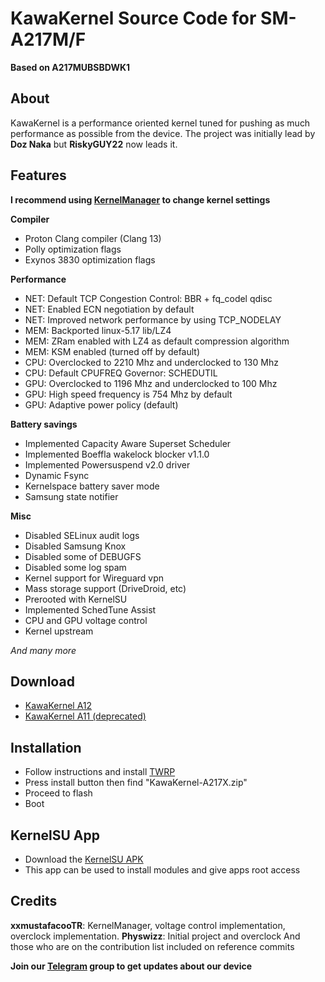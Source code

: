# KawaKernel Source Code for SM-A217M/F
**Based on A217MUBSBDWK1**

## About
KawaKernel is a performance oriented kernel tuned for pushing as much performance as possible from the device.
The project was initially lead by **Doz Naka** but **RiskyGUY22** now leads it.

## Features

**I recommend using [KernelManager](https://github.com/DozNaka/KawaKernel-A217X/releases/latest) to change kernel settings**

**Compiler**
* Proton Clang compiler (Clang 13)
* Polly optimization flags
* Exynos 3830 optimization flags

**Performance**
* NET: Default TCP Congestion Control: BBR + fq_codel qdisc
* NET: Enabled ECN negotiation by default
* NET: Improved network performance by using TCP_NODELAY
* MEM: Backported linux-5.17 lib/LZ4
* MEM: ZRam enabled with LZ4 as default compression algorithm
* MEM: KSM enabled (turned off by default)
* CPU: Overclocked to 2210 Mhz and underclocked to 130 Mhz
* CPU: Default CPUFREQ Governor: SCHEDUTIL
* GPU: Overclocked to 1196 Mhz and underclocked to 100 Mhz
* GPU: High speed frequency is 754 Mhz by default
* GPU: Adaptive power policy (default)

**Battery savings**
* Implemented Capacity Aware Superset Scheduler
* Implemented Boeffla wakelock blocker v1.1.0
* Implemented Powersuspend v2.0 driver
* Dynamic Fsync
* Kernelspace battery saver mode
* Samsung state notifier

**Misc**
* Disabled SELinux audit logs
* Disabled Samsung Knox
* Disabled some of DEBUGFS
* Disabled some log spam
* Kernel support for Wireguard vpn
* Mass storage support (DriveDroid, etc)
* Prerooted with KernelSU
* Implemented SchedTune Assist
* CPU and GPU voltage control
* Kernel upstream

*And many more*

## Download
* [KawaKernel A12](https://github.com/samsungexynos850/KawaKernel-A217X/releases/latest)
* [KawaKernel A11 (deprecated)](https://github.com/DozNaka/KawaKernel-A217X/releases/tag/KawaKernel-v1.3.1)

## Installation
* Follow instructions and install [TWRP](https://github.com/DozNaka/android_device_samsung_a21s/releases)
* Press install button then find "KawaKernel-A217X.zip"
* Proceed to flash
* Boot

## KernelSU App
* Download the [KernelSU APK](https://github.com/tiann/KernelSU/releases/download/v0.9.2/KernelSU_v0.9.2_11682-release.apk)
* This app can be used to install modules and give apps root access

## Credits
**xxmustafacooTR**: KernelManager, voltage control implementation, overclock implementation.
**Physwizz**: Initial project and overclock
And those who are on the contribution list included on reference commits

**Join our [Telegram](https://t.me/+NkphbKPxiB8xZjY9) group to get updates about our device**
